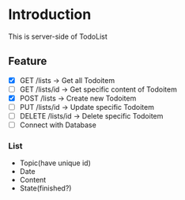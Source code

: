 # Introduction 
This is server-side of TodoList

## Feature
- [x] GET /lists -> Get all Todoitem
- [ ] GET /lists/id -> Get specific content of Todoitem
- [x] POST /lists -> Create new Todoitem
- [ ] PUT /lists/id -> Update specific Todoitem
- [ ] DELETE /lists/id -> Delete specific Todoitem
- [ ] Connect with Database
### List 
- Topic(have unique id)
- Date
- Content
- State(finished?)


